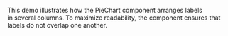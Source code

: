 This demo illustrates how the PieChart component arranges labels in&nbsp;several columns. To&nbsp;maximize readability, the component ensures that labels do&nbsp;not overlap one another.